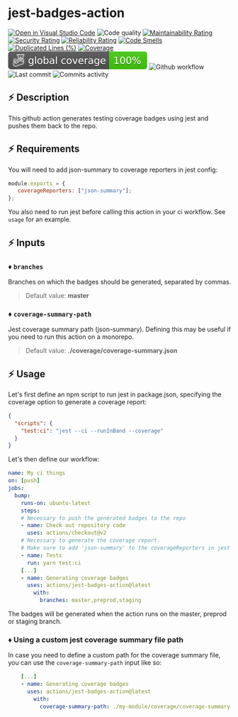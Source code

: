 # jest-badges-action

[![Open in Visual Studio Code](https://open.vscode.dev/badges/open-in-vscode.svg)](https://open.vscode.dev/jpb06/jest-badges-action)
![Code quality](https://img.shields.io/codefactor/grade/github/jpb06/jest-badges-action?logo=codefactor)
[![Maintainability Rating](https://sonarcloud.io/api/project_badges/measure?project=jpb06_jest-badges-action&metric=sqale_rating)](https://sonarcloud.io/dashboard?id=jpb06_jest-badges-action)
[![Security Rating](https://sonarcloud.io/api/project_badges/measure?project=jpb06_jest-badges-action&metric=security_rating)](https://sonarcloud.io/dashboard?id=jpb06_jest-badges-action)
[![Reliability Rating](https://sonarcloud.io/api/project_badges/measure?project=jpb06_jest-badges-action&metric=reliability_rating)](https://sonarcloud.io/dashboard?id=jpb06_jest-badges-action)
[![Code Smells](https://sonarcloud.io/api/project_badges/measure?project=jpb06_jest-badges-action&metric=code_smells)](https://sonarcloud.io/dashboard?id=jpb06_jest-badges-action)
[![Duplicated Lines (%)](https://sonarcloud.io/api/project_badges/measure?project=jpb06_jest-badges-action&metric=duplicated_lines_density)](https://sonarcloud.io/dashboard?id=jpb06_jest-badges-action)
[![Coverage](https://sonarcloud.io/api/project_badges/measure?project=jpb06_jest-badges-action&metric=coverage)](https://sonarcloud.io/dashboard?id=jpb06_jest-badges-action)
![Total coverage](./badges/coverage-global%20coverage.svg)
![Github workflow](https://img.shields.io/github/workflow/status/jpb06/jest-badges-action/Main%20workflow?label=last%20workflow&logo=github-actions)
![Last commit](https://img.shields.io/github/last-commit/jpb06/jest-badges-action?logo=git)
![Commits activity](https://img.shields.io/github/commit-activity/m/jpb06/jest-badges-action?logo=github)

## :zap: Description

This github action generates testing coverage badges using jest and pushes them back to the repo.

## :zap: Requirements

You will need to add json-summary to coverage reporters in jest config:

```javascript
module.exports = {
   coverageReporters: ["json-summary"];
};
```

You also need to run jest before calling this action in your ci workflow. See `usage` for an example.

## :zap: Inputs

### :diamonds: `branches`

Branches on which the badges should be generated, separated by commas.

> Default value: **master**

### :diamonds: `coverage-summary-path`

Jest coverage summary path (json-summary). Defining this may be useful if you need to run this action on a monorepo.

> Default value: **./coverage/coverage-summary.json**

## :zap: Usage

Let's first define an npm script to run jest in package.json, specifying the coverage option to generate a coverage report:

```json
{
  "scripts": {
    "test:ci": "jest --ci --runInBand --coverage"
  }
}
```

Let's then define our workflow:

```yaml
name: My ci things
on: [push]
jobs:
  bump:
    runs-on: ubuntu-latest
    steps:
    # Necessary to push the generated badges to the repo
    - name: Check out repository code
      uses: actions/checkout@v2
    # Necessary to generate the coverage report.
    # Make sure to add 'json-summary' to the coverageReporters in jest options
    - name: Tests
      run: yarn test:ci
    [...]
    - name: Generating coverage badges
      uses: actions/jest-badges-action@latest
        with:
          branches: master,preprod,staging

```

The badges will be generated when the action runs on the master, preprod or staging branch.

### :diamonds: Using a custom jest coverage summary file path

In case you need to define a custom path for the coverage summary file, you can use the `coverage-summary-path` input like so:

```yaml
    [...]
    - name: Generating coverage badges
      uses: actions/jest-badges-action@latest
        with:
          coverage-summary-path: ./my-module/coverage/coverage-summary.json
```

